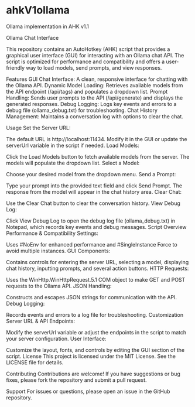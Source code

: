 # ahkV1ollama
Ollama implementation in AHK v1.1

Ollama Chat Interface

This repository contains an AutoHotkey (AHK) script that provides a graphical user interface (GUI) for interacting with an Ollama chat API. The script is optimized for performance and compatibility and offers a user-friendly way to load models, send prompts, and view responses.

Features
GUI Chat Interface: A clean, responsive interface for chatting with the Ollama API.
Dynamic Model Loading: Retrieves available models from the API endpoint (/api/tags) and populates a dropdown list.
Prompt Handling: Sends user prompts to the API (/api/generate) and displays the generated responses.
Debug Logging: Logs key events and errors to a debug file (ollama_debug.txt) for troubleshooting.
Chat History Management: Maintains a conversation log with options to clear the chat.

Usage
Set the Server URL:

The default URL is http://localhost:11434. Modify it in the GUI or update the serverUrl variable in the script if needed.
Load Models:

Click the Load Models button to fetch available models from the server. The models will populate the dropdown list.
Select a Model:

Choose your desired model from the dropdown menu.
Send a Prompt:

Type your prompt into the provided text field and click Send Prompt.
The response from the model will appear in the chat history area.
Clear Chat:

Use the Clear Chat button to clear the conversation history.
View Debug Log:

Click View Debug Log to open the debug log file (ollama_debug.txt) in Notepad, which records key events and debug messages.
Script Overview
Performance & Compatibility Settings:

Uses #NoEnv for enhanced performance and #SingleInstance Force to avoid multiple instances.
GUI Components:

Contains controls for entering the server URL, selecting a model, displaying chat history, inputting prompts, and several action buttons.
HTTP Requests:

Uses the WinHttp.WinHttpRequest.5.1 COM object to make GET and POST requests to the Ollama API.
JSON Handling:

Constructs and escapes JSON strings for communication with the API.
Debug Logging:

Records events and errors to a log file for troubleshooting.
Customization
Server URL & API Endpoints:

Modify the serverUrl variable or adjust the endpoints in the script to match your server configuration.
User Interface:

Customize the layout, fonts, and controls by editing the GUI section of the script.
License
This project is licensed under the MIT License. See the LICENSE file for details.

Contributing
Contributions are welcome! If you have suggestions or bug fixes, please fork the repository and submit a pull request.

Support
For issues or questions, please open an issue in the GitHub repository.
